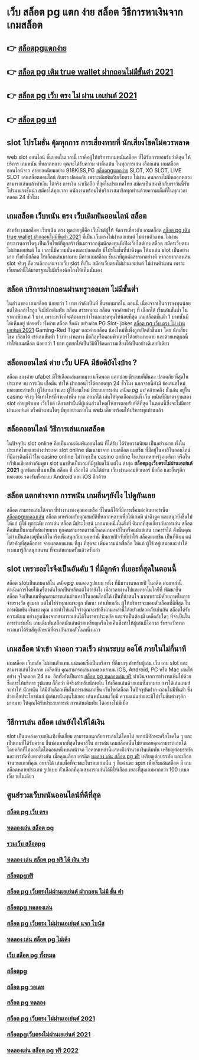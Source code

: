 # เว็บ สล็อต pg แตก ง่าย  สล็อต วิธีการหาเงินจาก เกมสล็อต

## 👉 [สล็อตpgแตกง่าย](https://finasteride365.com/new-slot-pg/)
## 👉 [สล็อต pg เติม true wallet ฝากถอนไม่มีขั้นต่ํา 2021](https://finasteride365.com/new-slot-pg/)
## 👉 [สล็อต pg เว็บ ตรง ไม่ ผ่าน เอเย่นต์ 2021](https://finasteride365.com/new-slot-pg/)
## 👉 [สล็อต pg แท้](https://finasteride365.com/new-slot-pg/)

##  slot   โปรโมชั่น   คุ้มทุกการ การเสี่ยงทายที่ นักเสี่ยงโชคไม่ควรพลาด

 web  slot ออนไลน์  ชั้นยอดในเวลานี้ เราคือผู้ให้บริการเกมพนันสล็อต ที่ได้รับการยอมรับว่าดีสุด   ให้บริการ เกมพนัน ที่หลากหลาย คุณจะได้รับความ น่าตื่นเต้น ในทุกการเล่น เลือกเล่น เกมสล็อตออนไลน์จาก ค่ายยอดนิยมอย่าง 918KiSS,PG [สล็อตpgแตกง่าย](https://finasteride365.com/new-slot-pg/) SLOT, XO SLOT, LIVE SLOT เล่นสล็อตออนไลน์ กับเรา ปลอดภัย เพราะเดิมพันกับเว็บตรง ไม่ผ่าน คนกลางไม่มีหลอกหลวง  สามารถเล่นแล้วทำเงิน ได้จริง การเงิน น่าเชือถือ ที่สุดในประเทศไทย สมัครเป็นสมาชิกกับเราวันนี้รับ  โปรมาแรงชั้นนำ สมัครได้ทุกเวลา พนักงานพร้อมให้บริการสมาชิกทุกท่านด้วยความเต็มที่ในทุกเวลาตลอด 24 ชั่วโมง


##  เกมสล็อต เว็บพนัน ตรง    เว็บเดิมพันออนไลน์ สล็อต 

สำหรับ เกมสล็อต  เว็บพนัน ตรง   พูดง่ายๆก็คือ เว็บไซต์ผู้ให้ จัดการเกี่ยวกับ เกมสล็อต [สล็อต pg เติม true wallet ฝากถอนไม่มีขั้นต่ํา 2021](https://finasteride365.com/new-slot-pg/) ที่เป็น เว็บตรงไม่ผ่านเอเย่นต์   ไม่ผ่านตัวแทน  ไม่ผ่านกระบวนการใดๆ เป็นเว็บไซต์ที่ถูกสร้างขึ้นมาจากกลุ่มนักลงทุนที่เปิดเว็บไซต์เอง  สล็อต   สมัครเว็บตรงไม่ผ่านเอเย่นต์  ใน เวลานี้มีความมั่นคงและปลอดภัย มีโปรโมชั่นที่น่าดึงดูด ให้มาเล่น slot เป็นอย่างมาก ทั้งยังมีสล็อต ให้เลือกเล่นมากมาย มีค่ายเกมสล็อต ชั้นนำที่ถูกคัดสรรมาอย่างดี หากอยากลองเล่น slot จริงๆ ก็ควรเลือกเล่นจากเว็บ slot ที่เป็น  สมัครเว็บตรงไม่ผ่านเอเย่นต์   ไม่ผ่านตัวแทน  เพราะ เว็บเหล่านี้ได้มาตรฐานไม่มีเรื่องฉ้อโกงให้เห็นนั่นเอง


## สล็อต  บริการฝากถอนผ่านทรูวอลเลท ไม่มีขั้นต่ำ 

ในส่วนของ เกมสล็อต น้อยกว่า   1 บาท กำลังเป็นที่ ชื่นชอบมากใน ตอนนี้ เนื่องจากเป็นการลงทุนน้อยแต่ได้ผลกำไรสูง จึงมีนักเดิมพัน  สล็อต สรรหาเกม สล็อต จากค่ายต่างๆ ที่ เลือกได้  เริ่มเล่นขั้นต่ำ   ในราคาเพียงแค่ 1 บาท เพราะหวังที่จะต้องการกำไรและขาดทุนให้น้อยที่สุด  เกมสล็อตขั้นต่ำ   1 บาทนั้นมีให้เห็นอยู่ บ่อยครั้ง  ทั้งค่าย สล็อต ชื่อดัง อย่างค่าย PG Slot- joker [สล็อต pg เว็บ ตรง ไม่ ผ่าน เอเย่นต์ 2021](https://finasteride365.com/new-slot-pg/) Gaming-Red Tiger และค่ายสล็อต น้องใหม่ที่เพิ่งถูกเปิดตัวขึ้นมา โดย นักเสี่ยงโชค  เลือกได้ เข้าเล่นขั้นต่ำ  1 บาท ผ่านทาง มือถือหรือคอมพิวเตอร์ได้อย่างง่ายดาย และด้วยเหตุผลนี้ทำให้เกมสล็อต  น้อยกว่า   1 บาท ถูกยกให้เป็นวิธีที่ใช้ลดความเสี่ยงได้เป็นอย่างดีเลยทีเดียว


## สล็อตออนไลน์ ค่าย เว็บ UFA มีข้อดียังไงบ้าง ?

สล็อต ของค่าย ufabet มีให้เลือกเล่นมากมาย  แจ็คพอต แตกบ่อย มีระบบที่มั่นคง ปลอดภัย  ที่สุดในประเทศ  งบ การเงิน  เชื่อมั่น   ทำให้ ฝากถอนไวได้ตลอดทุก 24 ชั่วโมง นอกจากนี้ยังมี ข้อเสนอใหม่ เยอะแยะสำหรับ ผู้ใช้งานเก่าและ ผู้ใช้งานใหม่ มีระบบการเล่น *สล็อต pg แท้*  คล้ายคลึง  นั่งเล่น อยู่ใน casino  จริงๆ ได้เท่าไหร่ก็จ่ายเท่านั้น หาก อยากได้ เล่นให้คุณเลือกเล่นที่ เว็บ พนันที่มีมาตรฐานของ slot ค่ายยูฟ่าเบท เว็บไชต์ เดียวเท่านั้นที่ผู้เล่นส่วนใหญ่ให้การตอบรับที่ดีที่สุด ในตอนนี้ซึ่งจะไม่มีการผ่านเอเย่นต์ หรือตัวแทนใดๆ มีทุกอย่างภายใน web เดียวพร้อมให้บริการทุกท่านแล้ว


## สล็อตออนไลน์ วิธีการเล่นเกมสล็อต

ในปัจจุบัน  slot online ถือเป็นเกมเดิมพันออนไลน์  ที่ได้รับ  ได้รับความนิยม เป็นอย่างมาก ทั้งในประเทศไทยและต่างประเทศ slot online พัฒนามาจาก  เกมสล็อต แมชชีน ที่มีอยู่ในคาสิโนออนไลน์   ที่มีการติดตั้งไว้ใน casino online   ไม่ว่าจะเป็น casino online   ในประเทศสหรัฐอเมริกา หรือในทวีปเอเชียอย่างกัมพูชา  slot  แมชชีนเป็นเกมที่มีรูปผลไม้ แต่ใน ล่าสุด **สล็อตpgเว็บตรงไม่ผ่านเอเย่นต์ 2021** ถูกพัฒนาขึ้นมาเป็น  สล็อต ที่ เลือกได้ เล่นได้ผ่าน  เว็บ ผ่านคอมพิวเตอร์  มือถือ และอื่นๆอีก เยอะแยะ รองรับทั้งระบบ Android และ iOS อีกด้วย

## สล็อต แตกต่างจาก การพนัน  เกมอื่นๆยังไง ไปดูกันเลย

 สล็อต สามารถเล่นได้จาก ที่ทำงานของคุณเองหรือ ที่ไหนก็ได้ที่มีการเชื่อมต่ออินเทอร์เน็ต  [สล็อตpgทดลองเล่น](https://finasteride365.com/new-slot-pg/) สล็อต  มาพร้อมกับคุณสมบัติที่หลากหลายเพื่อให้เกมมี น่าดึงดูด และสนุกยิ่งขึ้นไปให้แก่ ผู้ใช้ ทุกระดับ การเล่น สล็อต  มีประโยชน์  มากมายหนึ่งในสิ่งที่ ดีมากที่สุดเกี่ยวกับการเล่น สล็อต คือมันเป็นเกมที่เล่นง่ายมาก  ทุกคนสามารถดาวน์โหลดเกมคาสิโนหรือแม้แต่เล่น บาคาร่าได้ ดังนั้นคุณไม่จำเป็นต้องอยู่ที่คาสิโนจริงเพื่อสนุกกับเกมเหล่านี้ มีหลายปัจจัยที่ทำให้ สล็อตแมชชีน เป็นที่นิยม แต่ที่สำคัญที่สุดคือการ จ่ายผลตอบแทน ที่สูง ที่สุดจะ เพิ่มความน่าเชื่อถือ ให้แก่ ผู้ใช้ อยู่เสมอและทำให้พวกเขารู้สึกสนุกสนาน ที่จะเล่นเกมครั้งแล้วครั้งเล่า


##  slot  เพราะอะไรจึงเป็นอันดับ 1  ที่มีลูกค้า ที่เยอะที่สุดในตอนนี้

 สล็อต slotเป็นเกมคาสิโน *สล็อตpg ทดลอง* รูปแบบ หนึ่ง ที่มีมานานหลายปี ในอดีต เกมเหล่านี้ดำเนินการโดยใช้เครื่องคันโยกเป็นหลักแต่ไม่ว่ายังไง เมื่อเวลาผ่านไปและเทคโนโลยีที่ พัฒนาขึ้น สล็อต จึงเป็นเกมที่คุณสามารถเล่นผ่านคาสิโนออนไลน์ได้ เป็นที่น่าสนใจ มากเพราะมีศักยภาพในการจ่ายรางวัล สูงมาก แต่ไม่ใช่ว่าทุกเกมจะถูก พัฒนา เท่าเทียมกัน ผู้ให้บริการจะมอบตัวเลือกที่ดีที่สุด ในการเดิมพัน เงินของคุณ และทำให้แน่ใจว่าคุณจะเข้าถึงเกมเหล่านี้ได้อย่างปลอดภัยเช่นกัน สล็อตได้รับความนิยม อย่างสูงเนื่องจากสามารถเล่นได้ในราคาประหยัด และจำเป็นต้องมี เคล็ดลับใดๆ ที่จำเป็นในการทำเช่นนั้น เกมเดิมพันสล็อตมักเล่นด้วยเหรียญหรือโทเค็นซึ่งทำให้ผู้เล่นมีโอกาส รับรางวัลหากพวกเขาได้รับสัญลักษณ์ที่ตรงกันสามตัวในหนึ่งแถว


## เกมสล็อต  นำเข้า   นำออก รวดเร็ว ผ่านระบบ ออโต้  ภายในไม่กี่นาที 

เกมสล็อต เว็บหลัก ไม่ผ่านตัวแทน แน่นอนซึ่งเป็นบริการ ที่ดีมากๆ  สำหรับผู้เล่น เว็บ เกม slot  และสามารถเล่นได้หลาย เคล็ดลับ คุณสามารถเล่นเกมของเราบน iOS, Android, PC หรือ Mac เล่นได้อย่าง จุใจตลอด 24 ชม. อีกทั้งยังเป็นการ [สล็อต pg ทดลองเล่น ฟรี](https://finasteride365.com/new-slot-pg/) ทำเงินจากการทำงานเพิ่มไปด้วย ซึ่งการให้บริการ รูปแบบ ก็ถือว่า ดีจริงสำหรับนักพนัน ให้เลือกเล่นด้วยเกมที่มากมาย การได้เล่นเกมส์จะทำให้ นักพนัน ได้มีตัวเลือกเพิ่มในการเล่นมากขึ้น  เว็บไซค์สล็อต ในปัจจุบันฝาก-ถอนไม่มีขั้นต่ำ ซึ่งช่วยเอื้อประโยชน์แก่  ผู้เล่นพนันทุนไม่เยอะ เล่นพนันบนเว็บมี ความแม่นยำและมีโปรโมชั่นต่างๆอีกมากมาย ให้คุณได้รับประสบการณ์  การเล่นเดิมพัน ได้อย่างไม่มีเบื่อ

## วิธีการเล่น สล็อต เล่นยังไงให้ได้เงิน

 slot เป็นแหล่งความบันเทิงชั้นเยี่ยม สามารถสนุกกับการเล่นได้โดยไม่ อยากมีทักษะหรือโชคใด ๆ และเป็นเกมที่ได้รับความ ชื่นชอบมากที่สุดในคาสิโน  การเล่น เกมสล็อตนั้นไม่ยากเลยคุณสามารถเล่นได้โดยคลิกที่ไอคอนใดไอคอนหนึ่งบนหน้าจอ ไอคอนเหล่านี้แสดงถึงจำนวนเงินเดิมพัน  เหรียญต่อบรรทัด และบรรทัดที่แตกต่างกัน  เมื่อคุณเลือก เครดิต [ทดลอง เล่น สล็อต pg ฟรี](https://finasteride365.com/new-slot-pg/)   เหรียญต่อบรรทัด และเลือกจำนวนแถวที่คุณ อยากได้ เล่นเพื่อที่จะชนะในรอบเกมนั้น ๆ ก็แค่ แตะ   spin เพื่อเริ่มเล่นสล็อต มี เกมสล็อตหลายประเภท รูปแบบ ตัวเลือกที่คุณสามารถเล่นได้มีให้เลือก เยอะที่สุดเกมมากกว่า 100 เกมภ เว็บ ายในเดียว


## ศูนย์รวมเว็บพนันออนไลน์ที่ดีที่สุด

### [สล็อต pg เว็บ ตรง](https://atom.io/themes/สมัคร%20โปรแกรม%20แฮก%20สล็อต%20pg%20เว็บตรง%20ไม่ผ่านเอเย่นต์%20ปลอดภัยชัวร์)
### [ทดลองเล่น สล็อต pg](https://atom.io/themes/สมัคร%20สูตร%20สล็อต%20pg%20ฟรีใช้ได้จริง%20เว็บตรง%20ไม่ผ่านเอเย่นต์%20ปลอดภัยชัวร์)
### [รวมเว็บ สล็อตpg](https://atom.io/themes/สมัคร%20สล็อต%20pg%20ฝากถอน%20ไม่มีขั้นต่ํา%20เว็บตรง%20ไม่ผ่านเอเย่นต์%20ปลอดภัยชัวร์)
### [ทดลอง เล่น สล็อต pg ฟรี ได้ เงิน จริง](https://atom.io/themes/สมัคร%20akaสล็อตpg%20เว็บตรง%20ไม่ผ่านเอเย่นต์%20ปลอดภัยชัวร์)
### [สล็อตpgฟรี](https://atom.io/themes/สมัคร%20สล็อตpgเติมtrue%20wallet%20ไม่มีขั้นต่ํา2020%20เว็บตรง%20ไม่ผ่านเอเย่นต์%20ปลอดภัยชัวร์)
### [สล็อต pg เว็บตรงไม่ผ่านเอเย่นต์ ฝากถอน ไม่มี ขั้น ต่ํา](https://atom.io/themes/สมัคร%20สล็อตpgวอเล็ท%20เว็บตรง%20ไม่ผ่านเอเย่นต์%20ปลอดภัยชัวร์)
### [สล็อตpg ทดลองเล่น](https://atom.io/themes/สมัคร%20สล็อต%20pg%20ฝากถอน%20ไม่มี%20ขั้นต่ํา%20เว็บตรง%20ไม่ผ่านเอเย่นต์%20ปลอดภัยชัวร์)
### [สล็อต pg เว็บตรง ไม่ผ่านเอเย่นต์ แจก โบนัส](https://atom.io/themes/สมัคร%20สล็อต%20pg%20ซื้อฟรีสปินได้%20เว็บตรง%20ไม่ผ่านเอเย่นต์%20ปลอดภัยชัวร์)
### [ทดลอง เล่น สล็อต pg ไม่เด้ง](https://atom.io/themes/สมัคร%20ดาวน์โหลด%20สล็อต%20pg%20เว็บตรง%20ไม่ผ่านเอเย่นต์%20ปลอดภัยชัวร์)
### [เว็บ สล็อต pg ทั้งหมด](https://atom.io/themes/สมัคร%20สล็อต%20pg%20เบท%201%20บาท%20แตกง่าย%20เว็บตรง%20ไม่ผ่านเอเย่นต์%20ปลอดภัยชัวร์)
### [สล็อตpg](https://atom.io/themes/สมัคร%20สล็อต%20pg%20แตกง่าย%20ล่าสุด%20เว็บตรง%20ไม่ผ่านเอเย่นต์%20ปลอดภัยชัวร์)
### [สล็อต pg วอเลท](https://atom.io/themes/สมัคร%20สล็อตpg%20ทดลอง%20เล่น%20ฟรี%20เว็บตรง%20ไม่ผ่านเอเย่นต์%20ปลอดภัยชัวร์)
### [สล็อต pg ทดลอง](https://atom.io/themes/สมัคร%20สล็อตpg%20ฝาก%2020%20รับ100%20ทํา%20200%20ถอนได้100%20เว็บตรง%20ไม่ผ่านเอเย่นต์%20ปลอดภัยชัวร์)
### [สล็อต pg เว็บตรง ไม่ผ่านเอเย่นต์ 2021](https://atom.io/themes/สมัคร%20สล็อต%20pg%20เกมส์ไหนดีโบนัสแตกบ่อย%20pantip%20เว็บตรง%20ไม่ผ่านเอเย่นต์%20ปลอดภัยชัวร์)
### [สล็อตpgเว็บตรงไม่ผ่านเอเย่นต์ 2021](https://atom.io/themes/สมัคร%20รับแคชแบ็ก%20สล็อต%20pg%20เว็บตรง%20ไม่ผ่านเอเย่นต์%20ปลอดภัยชัวร์)
### [ทดลองเล่น สล็อต pg ฟรี 2022](https://atom.io/themes/สมัคร%20สล็อต%20pg%20ฝาก%20ถอน%20ไม่มีขั้นต่ำ%20เว็บตรง%20ไม่ผ่านเอเย่นต์%20ปลอดภัยชัวร์)